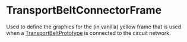 # TransportBeltConnectorFrame

Used to define the graphics for the (in vanilla) yellow frame that is used when a [TransportBeltPrototype](prototype:TransportBeltPrototype) is connected to the circuit network.

